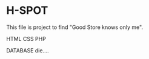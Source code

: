 # H-SPOT

 This file is  project to find "Good Store knows only me".

 HTML
 CSS
 PHP

 DATABASE die....
  
 
